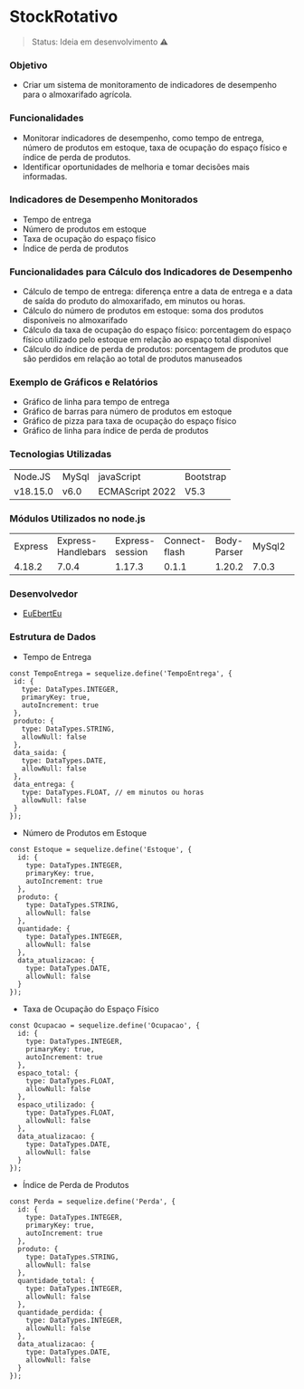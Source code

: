 <h1>StockRotativo</h1>

> Status: Ideia em desenvolvimento ⚠️

### Objetivo
* Criar um sistema de monitoramento de indicadores de desempenho para o almoxarifado agrícola.

### Funcionalidades
* Monitorar indicadores de desempenho, como tempo de entrega, número de produtos em estoque, taxa de ocupação do espaço físico e índice de perda de produtos.
* Identificar oportunidades de melhoria e tomar decisões mais informadas.

### Indicadores de Desempenho Monitorados
* Tempo de entrega
* Número de produtos em estoque
* Taxa de ocupação do espaço físico
* Índice de perda de produtos

### Funcionalidades para Cálculo dos Indicadores de Desempenho
* Cálculo de tempo de entrega: diferença entre a data de entrega e a data de saída do produto do almoxarifado, em minutos ou horas.
* Cálculo do número de produtos em estoque: soma dos produtos disponíveis no almoxarifado
* Cálculo da taxa de ocupação do espaço físico: porcentagem do espaço físico utilizado pelo estoque em relação ao espaço total disponível
* Cálculo do índice de perda de produtos: porcentagem de produtos que são perdidos em relação ao total de produtos manuseados

### Exemplo de Gráficos e Relatórios
* Gráfico de linha para tempo de entrega
* Gráfico de barras para número de produtos em estoque
* Gráfico de pizza para taxa de ocupação do espaço físico
* Gráfico de linha para índice de perda de produtos

### Tecnologias Utilizadas
<table> 
  
<tr>
<td>Node.JS </td>
<td> MySql </td>
<td>javaScript </td>
<td>Bootstrap</td>
</tr>
  
<tr>
<td>v18.15.0</td>
<td>v6.0</td>
<td>ECMAScript 2022</td>
<td>V5.3</td>
</tr>
  
</table>

### Módulos Utilizados no node.js
<table> 
  
<tr>
<td>Express</td>
<td>Express-Handlebars</td>
<td>Express-session</td>
<td>Connect-flash</td>
<td>Body-Parser</td>
<td>MySql2</td>
<td>Swagger</td>
<td>Path</td>
</tr>
  
<tr>
<td>4.18.2</td>
<td>7.0.4</td>
<td>1.17.3</td>
<td>0.1.1</td>
<td>1.20.2</td>
<td>7.0.3</td>
<td>4.6.2</td>
<td>1.0.0</td>
</tr>
  
</table>

### Desenvolvedor
- [EuEbertEu](https://github.com/EuEbertEu)

### Estrutura de Dados

 * Tempo de Entrega
 ~~~~Mysql
 const TempoEntrega = sequelize.define('TempoEntrega', {
  id: {
    type: DataTypes.INTEGER,
    primaryKey: true,
    autoIncrement: true
  },
  produto: {
    type: DataTypes.STRING,
    allowNull: false
  },
  data_saida: {
    type: DataTypes.DATE,
    allowNull: false
  },
  data_entrega: {
    type: DataTypes.FLOAT, // em minutos ou horas
    allowNull: false
  }
});
~~~~

* Número de Produtos em Estoque
~~~~Mysql
const Estoque = sequelize.define('Estoque', {
  id: {
    type: DataTypes.INTEGER,
    primaryKey: true,
    autoIncrement: true
  },
  produto: {
    type: DataTypes.STRING,
    allowNull: false
  },
  quantidade: {
    type: DataTypes.INTEGER,
    allowNull: false
  },
  data_atualizacao: {
    type: DataTypes.DATE,
    allowNull: false
  }
});
~~~~

* Taxa de Ocupação do Espaço Físico
~~~~Mysql
const Ocupacao = sequelize.define('Ocupacao', {
  id: {
    type: DataTypes.INTEGER,
    primaryKey: true,
    autoIncrement: true
  },
  espaco_total: {
    type: DataTypes.FLOAT,
    allowNull: false
  },
  espaco_utilizado: {
    type: DataTypes.FLOAT,
    allowNull: false
  },
  data_atualizacao: {
    type: DataTypes.DATE,
    allowNull: false
  }
});
~~~~

* Índice de Perda de Produtos
~~~~Mysql
const Perda = sequelize.define('Perda', {
  id: {
    type: DataTypes.INTEGER,
    primaryKey: true,
    autoIncrement: true
  },
  produto: {
    type: DataTypes.STRING,
    allowNull: false
  },
  quantidade_total: {
    type: DataTypes.INTEGER,
    allowNull: false
  },
  quantidade_perdida: {
    type: DataTypes.INTEGER,
    allowNull: false
  },
  data_atualizacao: {
    type: DataTypes.DATE,
    allowNull: false
  }
});
~~~~
